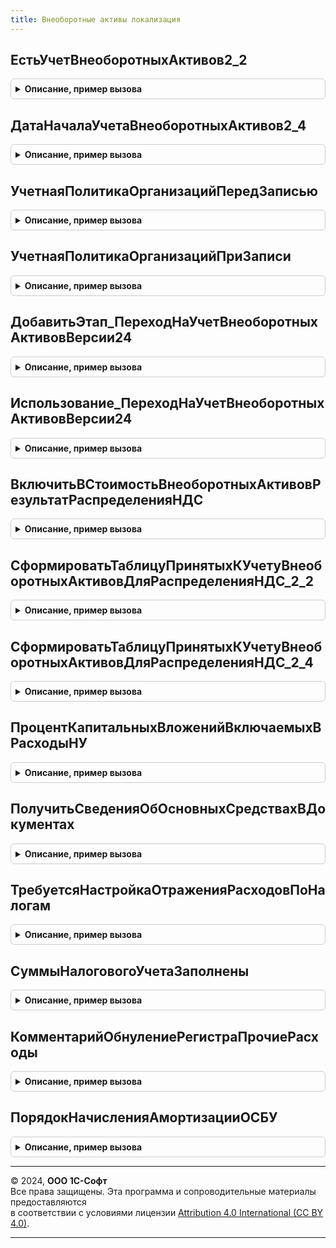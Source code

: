 ```yaml
---
title: Внеоборотные активы локализация
---
```



## ЕстьУчетВнеоборотныхАктивов2_2
<details style="margin: 1em 0; padding: 0.5em; border: 1px solid #ccc; border-radius: 6px;">

<summary style="font-weight: bold; cursor: pointer;">Описание, пример вызова</summary>

```bsl

Функция ЕстьУчетВнеоборотныхАктивов2_2() Экспорт
```

Пример вызова
```bsl
Результат = ВнеоборотныеАктивыЛокализация.ЕстьУчетВнеоборотныхАктивов2_2() 
```
</details>

## ДатаНачалаУчетаВнеоборотныхАктивов2_4
<details style="margin: 1em 0; padding: 0.5em; border: 1px solid #ccc; border-radius: 6px;">

<summary style="font-weight: bold; cursor: pointer;">Описание, пример вызова</summary>

```bsl

// Возвращает дату начала учета внеоборотных активов версии 2.4.
//
// Возвращаемое значение:
//  Дата - Дата начала учета.
//
Функция ДатаНачалаУчетаВнеоборотныхАктивов2_4() Экспорт
```

Пример вызова
```bsl
Результат = ВнеоборотныеАктивыЛокализация.ДатаНачалаУчетаВнеоборотныхАктивов2_4() 
```
</details>

## УчетнаяПолитикаОрганизацийПередЗаписью
<details style="margin: 1em 0; padding: 0.5em; border: 1px solid #ccc; border-radius: 6px;">

<summary style="font-weight: bold; cursor: pointer;">Описание, пример вызова</summary>

```bsl

Процедура УчетнаяПолитикаОрганизацийПередЗаписью(НаборЗаписей) Экспорт
```

Пример вызова
```bsl
ВнеоборотныеАктивыЛокализация.УчетнаяПолитикаОрганизацийПередЗаписью(НаборЗаписей) 
```
</details>

## УчетнаяПолитикаОрганизацийПриЗаписи
<details style="margin: 1em 0; padding: 0.5em; border: 1px solid #ccc; border-radius: 6px;">

<summary style="font-weight: bold; cursor: pointer;">Описание, пример вызова</summary>

```bsl

Процедура УчетнаяПолитикаОрганизацийПриЗаписи(НаборЗаписей) Экспорт
```

Пример вызова
```bsl
ВнеоборотныеАктивыЛокализация.УчетнаяПолитикаОрганизацийПриЗаписи(НаборЗаписей) 
```
</details>

## ДобавитьЭтап_ПереходНаУчетВнеоборотныхАктивовВерсии24
<details style="margin: 1em 0; padding: 0.5em; border: 1px solid #ccc; border-radius: 6px;">

<summary style="font-weight: bold; cursor: pointer;">Описание, пример вызова</summary>

```bsl

// Добавляет этап в таблицу этапов закрытия месяца.
// Элементы данной таблицы являются элементами второго уровня в дереве этапов в форме закрытия месяца.
//
// Параметры:
// 	ТаблицаЭтапов - (См. Обработки.ОперацииЗакрытияМесяца.ЗаполнитьОписаниеЭтаповЗакрытияМесяца)
// 	ТекущийРодитель - Строка - идентификатор группы.
Процедура ДобавитьЭтап_ПереходНаУчетВнеоборотныхАктивовВерсии24(ТаблицаЭтапов,ТекущийРодитель) Экспорт
```

Пример вызова
```bsl
ВнеоборотныеАктивыЛокализация.ДобавитьЭтап_ПереходНаУчетВнеоборотныхАктивовВерсии24(ТаблицаЭтапов, ТекущийРодитель) 
```
</details>

## Использование_ПереходНаУчетВнеоборотныхАктивовВерсии24
<details style="margin: 1em 0; padding: 0.5em; border: 1px solid #ccc; border-radius: 6px;">

<summary style="font-weight: bold; cursor: pointer;">Описание, пример вызова</summary>

```bsl

Процедура Использование_ПереходНаУчетВнеоборотныхАктивовВерсии24(ПараметрыОбработчика) Экспорт
```

Пример вызова
```bsl
ВнеоборотныеАктивыЛокализация.Использование_ПереходНаУчетВнеоборотныхАктивовВерсии24(ПараметрыОбработчика) 
```
</details>

## ВключитьВСтоимостьВнеоборотныхАктивовРезультатРаспределенияНДС
<details style="margin: 1em 0; padding: 0.5em; border: 1px solid #ccc; border-radius: 6px;">

<summary style="font-weight: bold; cursor: pointer;">Описание, пример вызова</summary>

```bsl

// Увеличивает стоимость внеоборотных активов после распределения НДС.
//
// Параметры:
//  ТаблицаВнеоборотныхАктивов	 - ТаблицаЗначений	 - Содержит внеоборотные активы на которые был распределен НДС.
//  ПрочиеРасходы				 - ТаблицаЗначений	 - Расходы, полученные в результате распределения НДС.
//  РезультатРаспределения		 - ТаблицаЗначений	 - Результат распределения НДС.
//  Реквизиты					 - Структура		 - Содержит реквизиты документа Распределение НДС.
//  ТаблицыДляДвижений			 - Структура		 - (возвращаемое значение) Содержит таблицы для записи движений.
//
Процедура ВключитьВСтоимостьВнеоборотныхАктивовРезультатРаспределенияНДС(ТаблицаВнеоборотныхАктивов, ПрочиеРасходы, РезультатРаспределения, Реквизиты, ТаблицыДляДвижений) Экспорт
```

Пример вызова
```bsl
ВнеоборотныеАктивыЛокализация.ВключитьВСтоимостьВнеоборотныхАктивовРезультатРаспределенияНДС(ТаблицаВнеоборотныхАктивов, ПрочиеРасходы, РезультатРаспределения, Реквизиты, ТаблицыДляДвижений) 
```
</details>

## СформироватьТаблицуПринятыхКУчетуВнеоборотныхАктивовДляРаспределенияНДС_2_2
<details style="margin: 1em 0; padding: 0.5em; border: 1px solid #ccc; border-radius: 6px;">

<summary style="font-weight: bold; cursor: pointer;">Описание, пример вызова</summary>

```bsl

// Формирует временную таблицу принятых к учету внеоборотных активов (ВтВнеоборотныеАктивы) при использования учета
// внеоборотных активов 2.2.
//
// Параметры:
//  НачалоПериода			 - Дата						 - Начало периода.
//  КонецПериода			 - Дата						 - Конец периода.
//  МенеджерВременныхТаблиц	 - МенеджерВременныхТаблиц	 - Хранит сформированную таблицу ВтВнеоборотныеАктивы.
//
Процедура СформироватьТаблицуПринятыхКУчетуВнеоборотныхАктивовДляРаспределенияНДС_2_2(НачалоПериода, КонецПериода, МенеджерВременныхТаблиц) Экспорт
```

Пример вызова
```bsl
ВнеоборотныеАктивыЛокализация.СформироватьТаблицуПринятыхКУчетуВнеоборотныхАктивовДляРаспределенияНДС_2_2(НачалоПериода, КонецПериода, МенеджерВременныхТаблиц) 
```
</details>

## СформироватьТаблицуПринятыхКУчетуВнеоборотныхАктивовДляРаспределенияНДС_2_4
<details style="margin: 1em 0; padding: 0.5em; border: 1px solid #ccc; border-radius: 6px;">

<summary style="font-weight: bold; cursor: pointer;">Описание, пример вызова</summary>

```bsl

// Формирует временную таблицу принятых к учету внеоборотных активов (ВтВнеоборотныеАктивы) при использования учета
// внеоборотных активов 2.4.
//
// Параметры:
//  НачалоПериода			 - Дата						 - Начало периода.
//  КонецПериода			 - Дата						 - Конец периода.
//  МенеджерВременныхТаблиц	 - МенеджерВременныхТаблиц	 - Хранит сформированную таблицу ВтВнеоборотныеАктивы.
//
Процедура СформироватьТаблицуПринятыхКУчетуВнеоборотныхАктивовДляРаспределенияНДС_2_4(НачалоПериода, КонецПериода, МенеджерВременныхТаблиц) Экспорт
```

Пример вызова
```bsl
ВнеоборотныеАктивыЛокализация.СформироватьТаблицуПринятыхКУчетуВнеоборотныхАктивовДляРаспределенияНДС_2_4(НачалоПериода, КонецПериода, МенеджерВременныхТаблиц) 
```
</details>

## ПроцентКапитальныхВложенийВключаемыхВРасходыНУ
<details style="margin: 1em 0; padding: 0.5em; border: 1px solid #ccc; border-radius: 6px;">

<summary style="font-weight: bold; cursor: pointer;">Описание, пример вызова</summary>

```bsl

// Определяет максимальный размер амортизационной премии.
//
// Параметры:
//  АмортизационнаяГруппа	 - ПеречислениеСсылка.АмортизационныеГруппы	 - Амортизационные группа ОС.
//
// Возвращаемое значение:
//  Число - процент амортизационной премии.
//
Функция ПроцентКапитальныхВложенийВключаемыхВРасходыНУ(АмортизационнаяГруппа) Экспорт
```

Пример вызова
```bsl
Результат = ВнеоборотныеАктивыЛокализация.ПроцентКапитальныхВложенийВключаемыхВРасходыНУ(АмортизационнаяГруппа) 
```
</details>

## ПолучитьСведенияОбОсновныхСредствахВДокументах
<details style="margin: 1em 0; padding: 0.5em; border: 1px solid #ccc; border-radius: 6px;">

<summary style="font-weight: bold; cursor: pointer;">Описание, пример вызова</summary>

```bsl

// Формирует временную таблицу, которая содержит сведения об основных средствах, указанных в документах.
//  Может использоваться при печати.
//
// Параметры:
//  МенеджерВременныхТаблиц	 - МенеджерВременныхТаблиц	 - Менеджер временных таблиц.
//  СписокДокументов		 - Массив					 - Список документов.
//
Процедура ПолучитьСведенияОбОсновныхСредствахВДокументах(МенеджерВременныхТаблиц, СписокДокументов) Экспорт
```

Пример вызова
```bsl
ВнеоборотныеАктивыЛокализация.ПолучитьСведенияОбОсновныхСредствахВДокументах(МенеджерВременныхТаблиц, СписокДокументов) 
```
</details>

## ТребуетсяНастройкаОтраженияРасходовПоНалогам
<details style="margin: 1em 0; padding: 0.5em; border: 1px solid #ccc; border-radius: 6px;">

<summary style="font-weight: bold; cursor: pointer;">Описание, пример вызова</summary>

```bsl

// Определяет необходимость указания статьи расходов для отражения расходов по имущественным налогам.
//
// Параметры:
//  Организация				 - СправочникСсылка.Организации			 - Организация документа.
//  Дата					 - Дата									 - Дата документа.
//  СписокОС				 - Массив								 - Список ОС документа.
//  ГруппаОС				 - ПеречислениеСсылка.ГруппыОС			 - Группа основных средств.
//  АмортизационнаяГруппа	 - ПеречислениеСсылка.АмортизационныеГруппы	 - Амортизационная группа основных средств.
//  НедвижимоеИмущество		 - Булево, Неопределено						 - Признак того, что ОС являются недвижимым имуществом.
//
// Возвращаемое значение:
//  Булево - Истина, если требуется заполнить статью.
//
Функция ТребуетсяНастройкаОтраженияРасходовПоНалогам(Организация, Дата, СписокОС, ГруппаОС, АмортизационнаяГруппа, НедвижимоеИмущество = Неопределено) Экспорт
```

Пример вызова
```bsl
Результат = ВнеоборотныеАктивыЛокализация.ТребуетсяНастройкаОтраженияРасходовПоНалогам(Организация, Дата, СписокОС, ГруппаОС, АмортизационнаяГруппа, НедвижимоеИмущество);
```
</details>

## СуммыНалоговогоУчетаЗаполнены
<details style="margin: 1em 0; padding: 0.5em; border: 1px solid #ccc; border-radius: 6px;">

<summary style="font-weight: bold; cursor: pointer;">Описание, пример вызова</summary>

```bsl

// Определяет как в документе заполняются суммы НУ при формировании проводок.
//
// Параметры:
// 	ТипСсылки - Тип -
// Возвращаемое значение:
// 	Булево - Истина, если документ сам заполняется суммы НУ при формировании проводок.
Функция СуммыНалоговогоУчетаЗаполнены(ТипСсылки) Экспорт
```

Пример вызова
```bsl
Результат = ВнеоборотныеАктивыЛокализация.СуммыНалоговогоУчетаЗаполнены(ТипСсылки) 
```
</details>

## КомментарийОбнулениеРегистраПрочиеРасходы
<details style="margin: 1em 0; padding: 0.5em; border: 1px solid #ccc; border-radius: 6px;">

<summary style="font-weight: bold; cursor: pointer;">Описание, пример вызова</summary>

```bsl

// Возвращает текст комментария, который используется при вводе остатков для перехода на 2.4 и обнуления регистра Прочие расходы.
//
// Возвращаемое значение:
// 	Строка -
Функция КомментарийОбнулениеРегистраПрочиеРасходы() Экспорт
```

Пример вызова
```bsl
Результат = ВнеоборотныеАктивыЛокализация.КомментарийОбнулениеРегистраПрочиеРасходы() 
```
</details>

## ПорядокНачисленияАмортизацииОСБУ
<details style="margin: 1em 0; padding: 0.5em; border: 1px solid #ccc; border-radius: 6px;">

<summary style="font-weight: bold; cursor: pointer;">Описание, пример вызова</summary>

```bsl

// Определяет порядок начисления амортизации в бух. учете. для нескольких организаций.
// Всегда возвращает "СДатыПринятияКУчету", если такой порядок хотя бы у одной организации.
//
// Параметры:
//  СписокОрганизаций - Массив из СправочникСсылка.Организации - Список организаций
//  Период - Дата - Период.
//
// Возвращаемое значение:
//  ПеречислениеСсылка.ПорядокНачисленияАмортизации - Порядок начисления амортизации в бух. учете.
Функция ПорядокНачисленияАмортизацииОСБУ(СписокОрганизаций, Период) Экспорт
```

Пример вызова
```bsl
Результат = ВнеоборотныеАктивыЛокализация.ПорядокНачисленияАмортизацииОСБУ(СписокОрганизаций, Период) 
```
</details>

---

© 2024, **ООО 1С-Софт**  
Все права защищены. Эта программа и сопроводительные материалы предоставляются  
в соответствии с условиями лицензии [Attribution 4.0 International (CC BY 4.0)](https://creativecommons.org/licenses/by/4.0/legalcode).

---
